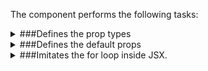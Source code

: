 The component performs the following tasks:

<details>
	<summary>###Defines the prop types

</summary>
* How many times to repeat?

* Start from this number

* Returns this element

</details>

<details>
	<summary>###Defines the default props

</summary>
</details>

<details>
	<summary>###Imitates the for loop inside JSX.

</summary>
</details>

